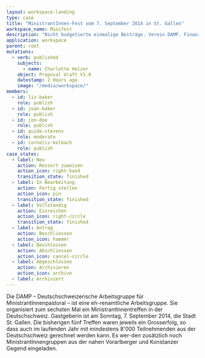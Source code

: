 ```yaml
---
layout: workspace-landing
type: case
title: "MinistrantInnen-Fest vom 7. September 2014 in St. Gallen"
workspace_name: Minifest
description: "Nicht budgetierte einmalige Beiträge. Verein DAMP. Finanzielle Unterstützung des MinistrantInnen-Fest vom 7. September 2014 in St. Gallen."
application: workspace
parent: root
mutations:
  - verb: published
    subjects:
      - name: Charlotte Holzer
    object: Proposal draft V1.0
    datestamp: 2 Hours ago
    image: "/media/workspace/"
members:
  - id: liz-baker
    role: publish
  - id: joan-baker
    role: publish
  - id: jon-doe
    role: publish
  - id: guido-stevens
    role: moderate
  - id: cornelis-kolbach
    role: publish
case_states:
  - label: Neu
    action: Ressort zuweisen
    action_icon: right-hand
    transition_state: finished
  - label: In Bearbeitung
    action: Fertig stellen
    action_icon: pin
    transition_state: finished
  - label: Vollständig
    action: Einreichen
    action_icon: right-circle
    transition_state: finished
  - label: Antrag
    action: Beschliessen
    action_icon: hammer
  - label: Beschlossen
    action: Abschliessen
    action_icon: cancel-circle
  - label: Abgeschlossen
    action: Archivieren
    action_icon: archive
  - label: Archiviert
---
```


Die DAMP – Deutschschweizerische Arbeitsgruppe für MinistrantInnenpastoral – ist eine eh-renamtliche Arbeitsgruppe. Sie organisiert zum sechsten Mal ein MinistrantInnentreffen in der Deutschschweiz. Gastgeberin ist am Sonntag, 7. September 2014, die Stadt St. Gallen. Die bisherigen fünf Treffen waren jeweils ein Grosserfolg, so dass auch im laufenden Jahr mit mindestens 8'000 Teilnehmenden aus der Deutschschweiz gerechnet werden kann. Es wer-den zusätzlich noch MinistrantInnengruppen aus der nahen Vorarlberger und Konstanzer Gegend eingeladen.
